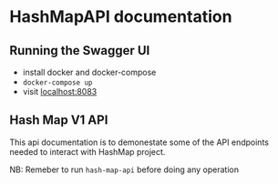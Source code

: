 # HashMapAPI documentation

<!-- ![screenshot](img/scrot.png) -->

## Running the Swagger UI

- install docker and docker-compose
- `docker-compose up`
- visit [localhost:8083](http://localhost:8083)

## Hash Map V1 API

This api documentation is to demonestate some of the API endpoints needed to interact with HashMap project.

NB: Remeber to run `hash-map-api` before doing any operation

